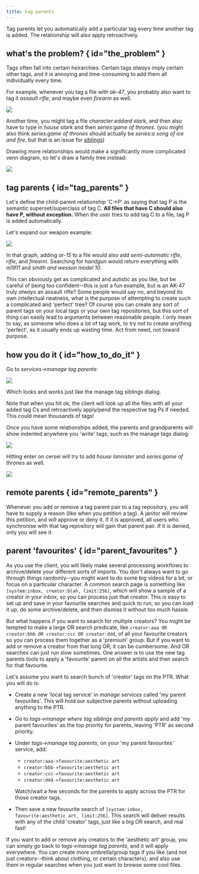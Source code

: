 ```yaml
---
title: tag parents
---
```


Tag parents let you automatically add a particular tag every time another tag is added. The relationship will also apply retroactively.

## what's the problem? { id="the_problem" }

Tags often fall into certain heirarchies. Certain tags _always_ imply certain other tags, and it is annoying and time-consuming to add them all individually every time.

For example, whenever you tag a file with _ak-47_, you probably also want to tag it _assault rifle_, and maybe even _firearm_ as well.

![](images/tag_parents_venn.png)

Another time, you might tag a file _character:eddard stark_, and then also have to type in _house stark_ and then _series:game of thrones_. (you might also think _series:game of thrones_ should actually be _series:a song of ice and fire_, but that is an issue for [siblings](advanced_siblings.md))

Drawing more relationships would make a significantly more complicated venn diagram, so let's draw a family tree instead:

![](images/tag_parents_got.png)

## tag parents { id="tag_parents" }

Let's define the child-parent relationship 'C->P' as saying that tag P is the semantic superset/superclass of tag C. **All files that have C should also have P, without exception.** When the user tries to add tag C to a file, tag P is added automatically.

Let's expand our weapon example:

![](images/tag_parents_firearms.png)

In that graph, adding _ar-15_ to a file would also add _semi-automatic rifle_, _rifle_, and _firearm_. Searching for _handgun_ would return everything with _m1911_ and _smith and wesson model 10_.

This can obviously get as complicated and autistic as you like, but be careful of being too confident--this is just a fun example, but is an AK-47 truly _always_ an assault rifle? Some people would say no, and beyond its own intellectual neatness, what is the purpose of attempting to create such a complicated and 'perfect' tree? Of course you can create any sort of parent tags on your local tags or your own tag repositories, but this sort of thing can easily lead to arguments between reasonable people. I only mean to say, as someone who does a lot of tag work, to try not to create anything 'perfect', as it usually ends up wasting time. Act from need, not toward purpose.

## how you do it { id="how_to_do_it" }

Go to _services->manage tag parents_:

![](images/tag_parents_dialog.png)

Which looks and works just like the manage tag siblings dialog.

Note that when you hit ok, the client will look up all the files with all your added tag Cs and retroactively apply/pend the respective tag Ps if needed. This could mean thousands of tags!

Once you have some relationships added, the parents and grandparents will show indented anywhere you 'write' tags, such as the manage tags dialog:

![](images/tag_parents_ac_1.png)

Hitting enter on cersei will try to add _house lannister_ and _series:game of thrones_ as well.

![](images/tag_parents_ac_2.png)

## remote parents { id="remote_parents" }

Whenever you add or remove a tag parent pair to a tag repository, you will have to supply a reason (like when you petition a tag). A janitor will review this petition, and will approve or deny it. If it is approved, all users who synchronise with that tag repository will gain that parent pair. If it is denied, only you will see it.

## parent 'favourites' { id="parent_favourites" }

As you use the client, you will likely make several processing workflows to archive/delete your different sorts of imports. You don't always want to go through things randomly--you might want to do some big videos for a bit, or focus on a particular character. A common search page is something like `[system:inbox, creator:blah, limit:256]`, which will show a sample of a creator in your inbox, so you can process just that creator. This is easy to set up and save in your favourite searches and quick to run, so you can load it up, do some archive/delete, and then dismiss it without too much hassle.

But what happens if you want to search for multiple creators? You might be tempted to make a large OR search predicate, like `creator:aaa OR creator:bbb OR creator:ccc OR creator:ddd`, of all your favourite creators so you can process them together as a 'premium' group. But if you want to add or remove a creator from that long OR, it can be cumbersome. And OR searches can just run slow sometimes. One answer is to use the new tag parents tools to apply a 'favourite' parent on all the artists and then search for that favourite.

Let's assume you want to search bunch of 'creator' tags on the PTR. What you will do is:

*   Create a new 'local tag service' in _manage services_ called 'my parent favourites'. This will hold our subjective parents without uploading anything to the PTR.
*   Go to _tags->manage where tag siblings and parents apply_ and add 'my parent favourites' as the top priority for parents, leaving 'PTR' as second priority.
*   Under _tags->manage tag parents_, on your 'my parent favourites' service, add:
    
    *   `creator:aaa->favourite:aesthetic art`
    *   `creator:bbb->favourite:aesthetic art`
    *   `creator:ccc->favourite:aesthetic art`
    *   `creator:ddd->favourite:aesthetic art`
    
    Watch/wait a few seconds for the parents to apply across the PTR for those creator tags.
    
*   Then save a new favourite search of `[system:inbox, favourite:aesthetic art, limit:256]`. This search will deliver results with any of the child 'creator' tags, just like a big OR search, and real fast!

If you want to add or remove any creators to the 'aesthetic art' group, you can simply go back to _tags->manage tag parents_, and it will apply everywhere. You can create more umbrella/group tags if you like (and not just creators--think about clothing, or certain characters), and also use them in regular searches when you just want to browse some cool files.